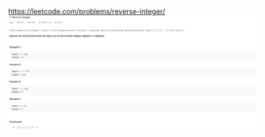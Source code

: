 https://leetcode.com/problems/reverse-integer/
![Screenshot of Question #7](2021-03-29-21-22-34.png)